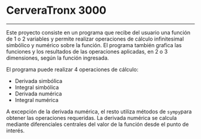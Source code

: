 # CerveraTronx 3000
***
Este proyecto consiste en un programa que recibe del usuario una función de 1 o 2 variables y permite realizar operaciones de cálculo infinitesimal simbólico y numérico sobre la función. El programa también grafica las funciones y los resultados de las operaciones aplicadas, en 2 o 3 dimensiones, según la función ingresada.

El programa puede realizar 4 operaciones de cálculo:
- Derivada simbólica
- Integral simbólica
- Derivada numérica
- Integral numérica

A excepción de la derivada numérica, el resto utiliza métodos de `sympy`para obtener las operaciones requeridas. La derivada numérica se calcula mediante diferenciales centrales del valor de la función desde el punto de interés.